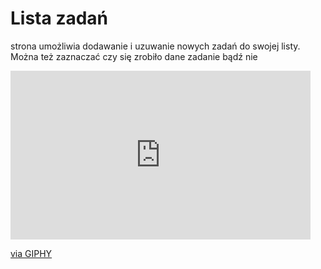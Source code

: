 <h1>Lista zadań </h1>
<p>strona umożliwia dodawanie i uzuwanie nowych zadań do swojej listy. Można też zaznaczać czy się zrobiło dane zadanie bądź nie</p>
<iframe src="https://giphy.com/embed/G95GIr83Z0E23MhXAz" width="480" height="270" frameBorder="0" class="giphy-embed" allowFullScreen></iframe><p><a href="https://giphy.com/gifs/G95GIr83Z0E23MhXAz">via GIPHY</a></p>
